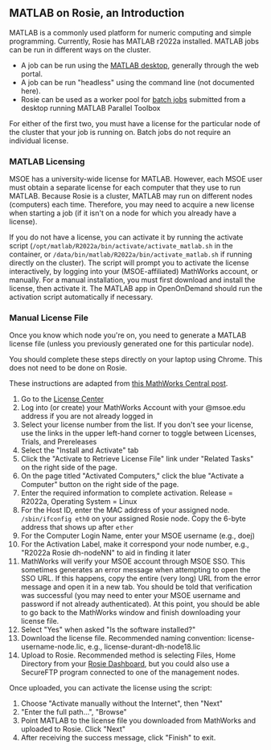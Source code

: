 ## MATLAB on Rosie, an Introduction

MATLAB is a commonly used platform for numeric computing and simple
programming. Currently, Rosie has MATLAB r2022a installed.  MATLAB
jobs can be run in different ways on the cluster.

* A job can be run using the [MATLAB desktop](matlab/desktop.md), generally
  through the web portal.
* A job can be run "headless" using the command line (not documented here).
* Rosie can be used as a worker pool for [batch jobs](matlab/batch.md)
  submitted from a desktop running MATLAB Parallel Toolbox

For either of the first two, you must have a license for the
particular node of the cluster that your job is running on.  Batch
jobs do not require an individual license.

### MATLAB Licensing

MSOE has a university-wide license for MATLAB.  However, each MSOE
user must obtain a separate license for each computer that they use to
run MATLAB.  Because Rosie is a cluster, MATLAB may run on different
nodes (computers) each time.  Therefore, you may need to acquire a new
license when starting a job (if it isn't on a node for which you
already have a license).

If you do not have a license, you can activate it by running the
activate script (`/opt/matlab/R2022a/bin/activate/activate_matlab.sh`
in the container, or `/data/bin/matlab/R2022a/bin/activate_matlab.sh`
if running directly on the cluster). The script will prompt you to
activate the license interactively, by logging into your
(MSOE-affiliated) MathWorks account, or manually.  For a manual
installation, you must first download and install the license, then
activate it. The MATLAB app in OpenOnDemand should run the activation
script automatically if necessary.

### Manual License File

Once you know which node you're on, you need to generate a MATLAB license file (unless you previously generated one for this particular node).

You should complete these steps directly on your laptop using Chrome. This does not need to be done on Rosie.

These instructions are adapted from [this MathWorks Central post](https://www.mathworks.com/matlabcentral/answers/235126-how-do-i-generate-a-matlab-license-file#answer_190013).

1. Go to the [License Center](https://www.mathworks.com/licensecenter/licenses)
1. Log into (or create) your MathWorks Account with your @msoe.edu address if you are not already logged in
1. Select your license number from the list. If you don't see your license, use the links in the upper left-hand corner to toggle between Licenses, Trials, and Prereleases
1. Select the "Install and Activate" tab
1. Click the "Activate to Retrieve License File" link under "Related Tasks" on the right side of the page.
1. On the page titled "Activated Computers," click the blue "Activate a Computer" button on the right side of the page.
1. Enter the required information to complete activation. Release = R2022a, Operating System = Linux
1. For the Host ID, enter the MAC address of your assigned node. `/sbin/ifconfig eth0` on your assigned Rosie node. Copy the 6-byte address that shows up after `ether`
1. For the Computer Login Name, enter your MSOE username (e.g., doej)
1. For the Activation Label, make it correspond your node number, e.g., "R2022a Rosie dh-nodeNN" to aid in finding it later
1. MathWorks will verify your MSOE account through MSOE SSO. This sometimes generates an error message when attempting to open the SSO URL. If this happens, copy the entire (very long) URL from the error message and open it in a new tab. You should be told that verification was successful (you may need to enter your MSOE username and password if not already authenticated). At this point, you should be able to go back to the MathWorks window and finish downloading your license file.
1. Select "Yes" when asked "Is the software installed?"
1. Download the license file. Recommended naming convention: license-username-node.lic, e.g., license-durant-dh-node18.lic
1. Upload to Rosie. Recommended method is selecting Files, Home Directory from your [Rosie Dashboard](https://dh-ood.hpc.msoe.edu/pun/sys/dashboard), but you could also use a SecureFTP program connected to one of the management nodes.

Once uploaded, you can activate the license using the script:
1. Choose "Activate manually without the Internet", then "Next"
1. "Enter the full path...", "Browse"
1. Point MATLAB to the license file you downloaded from MathWorks and
   uploaded to Rosie. Click "Next"
1. After receiving the success message, click "Finish" to exit.
